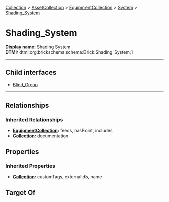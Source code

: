 [Collection](../../../../Collection.md) > [AssetCollection](../../../AssetCollection.md) > [EquipmentCollection](../../EquipmentCollection.md) > [System](../System.md) > [Shading_System](#)
# Shading_System

**Display name:** Shading System<br />
**DTMI:** dtmi:org:brickschema:schema:Brick:Shading_System;1

---


## Child interfaces
* [Blind_Group](Blind_Group.md)

---
## Relationships
### Inherited Relationships
* **[EquipmentCollection](../../EquipmentCollection.md):** feeds, hasPoint, includes
* **[Collection](../../../../Collection.md):** documentation
## Properties
### Inherited Properties
* **[Collection](../../../../Collection.md):** customTags, externalIds, name
## Target Of
